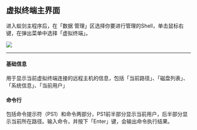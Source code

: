 虚拟终端主界面
---

进入蚁剑主程序后，在「数据 管理」区选择你要进行管理的Shell，单击鼠标右键，在弹出菜单中选择「虚拟终端」。

![][img_main_page_1]

---

#### 基础信息

用于显示当前虚拟终端连接的远程主机的信息，包括「当前路径」、「磁盘列表」、「系统信息」、「当前用户」

#### 命令行

包括命令提示符（PS1）和命令两部分，PS1前半部分显示当前用户，后半部分显示当前所在路径。输入命令，并按下「Enter」键，会输出命令执行结果。


[img_main_page_1]: http://7xtigg.com1.z0.glb.clouddn.com/doc/terminal/main_page_1.png

